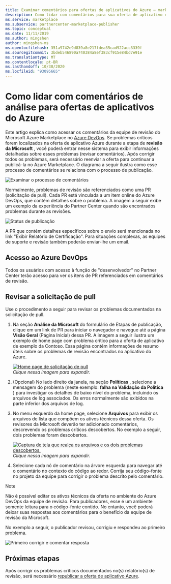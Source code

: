 ```yaml
---
title: Examinar comentários para ofertas de aplicativos do Azure – marketplace comercial da Microsoft
description: Como lidar com comentários para sua oferta de aplicativo do Azure da equipe de revisão do Microsoft Azure Marketplace. Você pode acessar os comentários no Azure DevOps com suas credenciais do Partner Center.
ms.service: marketplace
ms.subservice: partnercenter-marketplace-publisher
ms.topic: conceptual
ms.date: 11/11/2019
ms.author: mingshen
author: mingshen-ms
ms.openlocfilehash: 351a9742e9d839a8e217fdea35cad922acc3339f
ms.sourcegitcommit: 3bdeb546890a740384a8ef383cf915e84bd7e91e
ms.translationtype: MT
ms.contentlocale: pt-BR
ms.lasthandoff: 10/30/2020
ms.locfileid: "93095665"
---
```

# <a name="handling-review-feedback-for-azure-application-offers"></a>Como lidar com comentários de análise para ofertas de aplicativos do Azure

Este artigo explica como acessar os comentários da equipe de revisão do Microsoft Azure Marketplace no [Azure DevOps](https://azure.microsoft.com/services/devops/). Se problemas críticos forem localizados na oferta de aplicativo Azure durante a etapa de **revisão da Microsoft** , você poderá entrar nesse sistema para exibir informações detalhadas sobre esses problemas (revisar comentários). Após corrigir todos os problemas, será necessário reenviar a oferta para continuar a publicá-la no Azure Marketplace. O diagrama a seguir ilustra como esse processo de comentários se relaciona com o processo de publicação.

![Examinar o processo de comentários](./media/review-feedback-process.png)

Normalmente, problemas de revisão são referenciados como uma PR (solicitação de pull). Cada PR está vinculada a um item online do Azure DevOps, que contém detalhes sobre o problema. A imagem a seguir exibe um exemplo da experiência do Partner Center quando são encontrados problemas durante as revisões. 

![Status de publicação](./media/publishing-status.png)

A PR que contém detalhes específicos sobre o envio será mencionada no link "Exibir Relatório de Certificação". Para situações complexas, as equipes de suporte e revisão também poderão enviar-lhe um email.

## <a name="azure-devops-access"></a>Acesso ao Azure DevOps

Todos os usuários com acesso à função de "desenvolvedor" no Partner Center terão acesso para ver os itens de PR referenciados em comentários de revisão.

## <a name="reviewing-the-pull-request"></a>Revisar a solicitação de pull

Use o procedimento a seguir para revisar os problemas documentados na solicitação de pull.

1. Na seção **Análise da Microsoft** do formulário de Etapas de publicação, clique em um link de PR para iniciar o navegador e navegue até a página **Visão Geral** (Página Inicial) dessa PR. A imagem a seguir ilustra um exemplo de home page com problema crítico para a oferta de aplicativo de exemplo da Contoso. Essa página contém informações de resumo úteis sobre os problemas de revisão encontrados no aplicativo do Azure.

    [![Home page de solicitação de pull](./media/pr-home-page-thumb.png)](./media/pr-home-page.png)
    <br/> *Clique nessa imagem para expandir.*

1. (Opcional) No lado direito da janela, na seção **Políticas** , selecione a mensagem do problema (neste exemplo: **falha na Validação da Política** ) para investigar os detalhes de baixo nível do problema, incluindo os arquivos de log associados. Os erros normalmente são exibidos na parte inferior dos arquivos de log.

1. No menu esquerdo da home page, selecione **Arquivos** para exibir os arquivos de lista que compõem os ativos técnicos dessa oferta. Os revisores da Microsoft deverão ter adicionado comentários, descrevendo os problemas críticos descobertos. No exemplo a seguir, dois problemas foram descobertos.

    [![Captura de tela que realça os arquivos e os dois problemas descobertos.](./media/pr-files-page-thumb.png)](./media/pr-files-page.png)
    <br/> *Clique nessa imagem para expandir.*

1. Selecione cada nó de comentário na árvore esquerda para navegar até o comentário no contexto do código ao redor. Corrija seu código-fonte no projeto da equipe para corrigir o problema descrito pelo comentário.

>[!Note]
>Não é possível editar os ativos técnicos da oferta no ambiente do Azure DevOps da equipe de revisão. Para publicadores, esse é um ambiente somente leitura para o código-fonte contido. No entanto, você poderá deixar suas respostas aos comentários para o benefício da equipe de revisão da Microsoft.

   No exemplo a seguir, o publicador revisou, corrigiu e respondeu ao primeiro problema.

   ![Primeiro corrigir e comentar resposta](./media/first-comment-reply.png)

## <a name="next-steps"></a>Próximas etapas

Após corrigir os problemas críticos documentados no(s) relatório(s) de revisão, será necessário [republicar a oferta de aplicativo Azure](./create-new-azure-apps-offer.md#publish).
